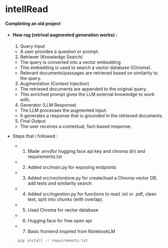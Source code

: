 # intellRead

#### Completing an old project


- #### How rag (retrival augmented generation works) :


  1. Query Input
   - A user provides a question or prompt.
 
     

  2. Retriever (Knowledge Search)
   - The query is converted into a vector embedding.
   - This embedding is used to search a vector database (Chroma).
   - Relevant documents/passages are retrieved based on similarity to the query.
 
     

  3. Augmentation (Context Injection)
   - The retrieved documents are appended to the original query.
   - This enriched prompt gives the LLM external knowledge to work with.



  4. Generator (LLM Response)
  - The LLM processes the augmented input.
  - It generates a response that is grounded in the retrieved documents.
    


  5. Final Output
  - The user receives a contextual, fact-based response.


 
  
- Steps that i followed :
  - 1. Made .env(for hugging face api key and chroma dir) and requirements.txt 
  - 2. Added src/main.py for exposing endpoints
  - 3. Added src/vectorstore.py for create/load a Chroma vector DB, add texts and similarity search.
  - 4. Added src/ingestion.py for functions to read .txt or .pdf, clean text, split into chunks (with overlap).
  - 5. Used Chroma for vector database 
  - 6. Hugging face for free open api
  - 7. Basic frontend inspired from NotebookLM 

> ```bash
> pip install -r requirements.txt
> ```
